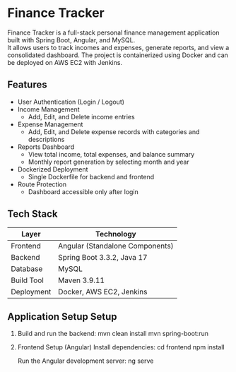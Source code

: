 # Finance Tracker

Finance Tracker is a full-stack personal finance management application built with Spring Boot, Angular, and MySQL.  
It allows users to track incomes and expenses, generate reports, and view a consolidated dashboard. The project is containerized using Docker and can be deployed on AWS EC2 with Jenkins.

## Features

- User Authentication (Login / Logout)
- Income Management  
  - Add, Edit, and Delete income entries
- Expense Management  
  - Add, Edit, and Delete expense records with categories and descriptions
- Reports Dashboard  
  - View total income, total expenses, and balance summary
  - Monthly report generation by selecting month and year
- Dockerized Deployment  
  - Single Dockerfile for backend and frontend
- Route Protection  
  - Dashboard accessible only after login

## Tech Stack

| Layer           | Technology                     |
|-----------------|---------------------------------|
| Frontend        | Angular (Standalone Components) |
| Backend         | Spring Boot 3.3.2, Java 17      |
| Database        | MySQL                          |
| Build Tool      | Maven 3.9.11                    |
| Deployment      | Docker, AWS EC2, Jenkins       |



## Application Setup Setup

1. Build and run the backend:
    mvn clean install
    mvn spring-boot:run

2. Frontend Setup (Angular)
    Install dependencies:  cd frontend
                           npm install

    Run the Angular development server: ng serve

